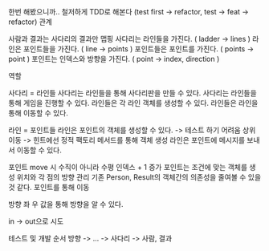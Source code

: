  한번 해봤으니까.. 철저하게 TDD로 해본다 (test first -> refactor, test -> feat -> refactor)
 관계

 사람과 결과는 사다리의 결과만 맵핑
 사다리는 라인들을 가진다. ( ladder -> lines )
 라인은 포인트들을 가진다. ( line -> points )
 포인트들은 포인트를 가진다. ( points -> point )
 포인트는 인덱스와 방향을 가진다. ( point -> index, direction )

 역할

 사다리 = 라인들
 사다리는 라인들을 통해 사다리판을 만들 수 있다.
 사다리는 라인들을 통해 게임을 진행할 수 있다.
 라인들은 각 라인 객체를 생성할 수 있다.
 라인들은 라인을 통해 이동할 수 있다.
 
 라인 = 포인트들
 라인은 포인트의 객체를 생성할 수 있다. -> 테스트 하기 어려움 상위 이동 -> 힌트에선 정적 팩토리 메서드를 통해 객체 생성
 라인은 포인트에 메시지를 보내서 이동할 수 있다.
  
 포인트
 move 시 수직이 아니라 수평 인덱스 + 1 증가
 포인트는 조건에 맞는 객체를 생성
 위치와 각 점의 방향 관리
 기존 Person, Result의 객체간의 의존성을 줄여볼 수 있을 것 같다.
 포인트를 통해 이동

 방향
 좌 우 값을 통해 방향을 알 수 있다.

 
 in -> out으로 시도
 
 테스트 및 개발 순서
 방향 -> ... -> 사다리 -> 사람, 결과